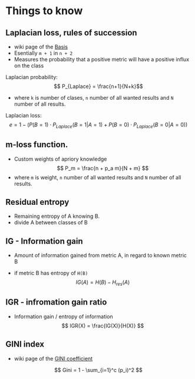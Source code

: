 # Things to know

## Laplacian loss, rules of succession
- wiki page of the [Basis](https://en.wikipedia.org/wiki/Rule_of_succession)
- Esentially `m + 1` in `n + 2`
- Measures the probability that a positive metric will have a positive influx on the class 

Laplacian probability:
$$ P_{Laplace} = \frac{n+1}{N+k}$$
- where `k` is number of clases, `n` number of all wanted results and `N` number of all results.

Laplacian loss:
$$ e = 1 - (P(B=1) \cdot P_{Laplace} (B=1 | A=1) + P(B=0) \cdot P_{Laplace} (B=0 | A=0))$$

## m-loss function.
- Custom weights of apriory knowledge
$$ P_m = \frac{n + p_a m}{N + m} $$ 
- where `m` is weight, `n` number of all wanted results and `N` number of all results.

## Residual entropy 
- Remaining entropy of A knowing B.
- divide A between classes of B
$$  $$

## IG - Information gain 
- Amount of information gained from metric A, in regard to known metric B

- if metric B has entropy of `H(B)`
  $$ IG(A) = H(B) - H_{res}(A) $$ 

## IGR - infromation gain ratio
- Information gain / entropy of information
$$ IGR(X) = \frac{IG(X)}{H(X)} $$ 

## GINI index
- wiki page of the [GINI coefficient](https://en.wikipedia.org/wiki/Gini_coefficient)

$$ Gini = 1 - \sum_{i=1}^c (p_i)^2 $$
